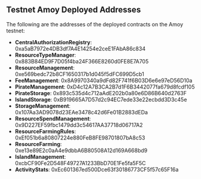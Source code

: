 ## Testnet Amoy Deployed Addresses

The following are the addresses of the deployed contracts on the Amoy testnet:

- **CentralAuthorizationRegistry**: 0xa5aB7972e4DB3df7A4E14254e2ceE1FAbA86c834
- **ResourceTypeManager**: 0x883B84ED9F7D05f4ba24F366E8260d0FE8E7A705
- **ResourceManagement**: 0xe569bedc72b8CF1650317b1d045f5dFC699D5cb1
- **FeeManagement**: 0x8A9970340a9dFd82F741f6B03D6e6e97eD56D10a
- **PirateManagement**: 0xD4c12A7B3CA2B7d1F6B3442077fa679d8fcdf105
- **PirateStorage**: 0x893c535d4c712aAdE202b0a80e6D86B640d2763F
- **IslandStorage**: 0xB919665A7D57d2c94EC7ede33e22ecbdd3D3c45e
- **StorageManagement**: 0x107Aa3AD9078d23EAe3478c42d6Fe01B2883dEDa
- **ResourceSpendManagement**: 0x9D227EF59fbc1479dd3c54617AA37718d06717A2
- **ResourceFarmingRules**: 0xEf051b6a80807224e880FeB8FE98701807bA8c53
- **ResourceFarming**: 0xe13e89E2c0aA4e9dbbA6B80508A12d169A668bd9
- **IslandManagement**: 0xcbCF90Fe2D548F49727A1233BbD70E1Fe5fa5F5C
- **ActivityStats**: 0xEc601367ed500Dce63f30186773CF5f57c65F16a
